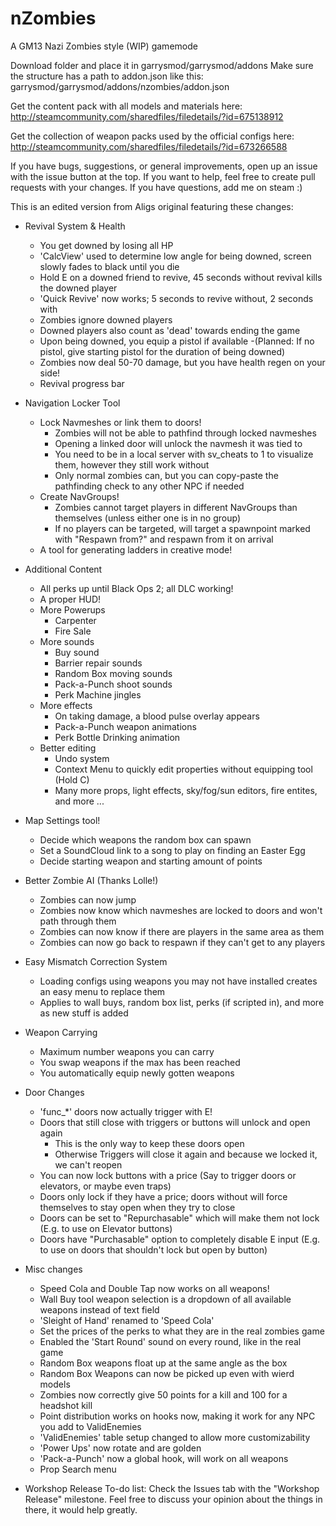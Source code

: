 nZombies
========

A GM13 Nazi Zombies style (WIP) gamemode

Download folder and place it in garrysmod/garrysmod/addons
Make sure the structure has a path to addon.json like this: garrysmod/garrysmod/addons/nzombies/addon.json

Get the content pack with all models and materials here:
http://steamcommunity.com/sharedfiles/filedetails/?id=675138912

Get the collection of weapon packs used by the official configs here:
http://steamcommunity.com/sharedfiles/filedetails/?id=673266588

If you have bugs, suggestions, or general improvements, open up an issue with the issue button at the top. If you want to help, feel free to create pull requests with your changes. If you have questions, add me on steam :)

This is an edited version from Aligs original featuring these changes:

- Revival System & Health
	- You get downed by losing all HP
	- 'CalcView' used to determine low angle for being downed, screen slowly fades to black until you die
	- Hold E on a downed friend to revive, 45 seconds without revival kills the downed player
	- 'Quick Revive' now works; 5 seconds to revive without, 2 seconds with
	- Zombies ignore downed players
	- Downed players also count as 'dead' towards ending the game
	- Upon being downed, you equip a pistol if available
		-(Planned: If no pistol, give starting pistol for the duration of being downed)
	- Zombies now deal 50-70 damage, but you have health regen on your side!
	- Revival progress bar

- Navigation Locker Tool
	- Lock Navmeshes or link them to doors!
		- Zombies will not be able to pathfind through locked navmeshes
		- Opening a linked door will unlock the navmesh it was tied to
		- You need to be in a local server with sv_cheats to 1 to visualize them, however they still work without
		- Only normal zombies can, but you can copy-paste the pathfinding check to any other NPC if needed
	- Create NavGroups!
		- Zombies cannot target players in different NavGroups than themselves (unless either one is in no group)
		- If no players can be targeted, will target a spawnpoint marked with "Respawn from?" and respawn from it on arrival
	- A tool for generating ladders in creative mode!

- Additional Content
	- All perks up until Black Ops 2; all DLC working!
	- A proper HUD!
	- More Powerups
		- Carpenter
		- Fire Sale
	- More sounds
		- Buy sound
		- Barrier repair sounds
		- Random Box moving sounds
		- Pack-a-Punch shoot sounds
		- Perk Machine jingles
	- More effects
		- On taking damage, a blood pulse overlay appears
		- Pack-a-Punch weapon animations
		- Perk Bottle Drinking animation
	- Better editing
		- Undo system
		- Context Menu to quickly edit properties without equipping tool (Hold C)
		- Many more props, light effects, sky/fog/sun editors, fire entites, and more ...

- Map Settings tool!
	- Decide which weapons the random box can spawn
	- Set a SoundCloud link to a song to play on finding an Easter Egg
	- Decide starting weapon and starting amount of points

- Better Zombie AI (Thanks Lolle!)
	- Zombies can now jump
	- Zombies now know which navmeshes are locked to doors and won't path through them
	- Zombies can now know if there are players in the same area as them
	- Zombies can now go back to respawn if they can't get to any players

- Easy Mismatch Correction System
	- Loading configs using weapons you may not have installed creates an easy menu to replace them
	- Applies to wall buys, random box list, perks (if scripted in), and more as new stuff is added
		
- Weapon Carrying
	- Maximum number weapons you can carry
	- You swap weapons if the max has been reached
	- You automatically equip newly gotten weapons
		
- Door Changes
	- 'func_*' doors now actually trigger with E!
	- Doors that still close with triggers or buttons will unlock and open again
		- This is the only way to keep these doors open
		- Otherwise Triggers will close it again and because we locked it, we can't reopen
	- You can now lock buttons with a price (Say to trigger doors or elevators, or maybe even traps)
	- Doors only lock if they have a price; doors without will force themselves to stay open when they try to close
	- Doors can be set to "Repurchasable" which will make them not lock (E.g. to use on Elevator buttons)
	- Doors have "Purchasable" option to completely disable E input (E.g. to use on doors that shouldn't lock but open by button)
	
- Misc changes
	- Speed Cola and Double Tap now works on all weapons!
	- Wall Buy tool weapon selection is a dropdown of all available weapons instead of text field
	- 'Sleight of Hand' renamed to 'Speed Cola'
	- Set the prices of the perks to what they are in the real zombies game
	- Enabled the 'Start Round' sound on every round, like in the real game
	- Random Box weapons float up at the same angle as the box
	- Random Box Weapons can now be picked up even with wierd models
	- Zombies now correctly give 50 points for a kill and 100 for a headshot kill
	- Point distribution works on hooks now, making it work for any NPC you add to ValidEnemies
	- 'ValidEnemies' table setup changed to allow more customizability
	- 'Power Ups' now rotate and are golden
	- 'Pack-a-Punch' now a global hook, will work on all weapons
	- Prop Search menu


- Workshop Release To-do list:
	Check the Issues tab with the "Workshop Release" milestone. Feel free to discuss your opinion about the things in there, it would help greatly.

